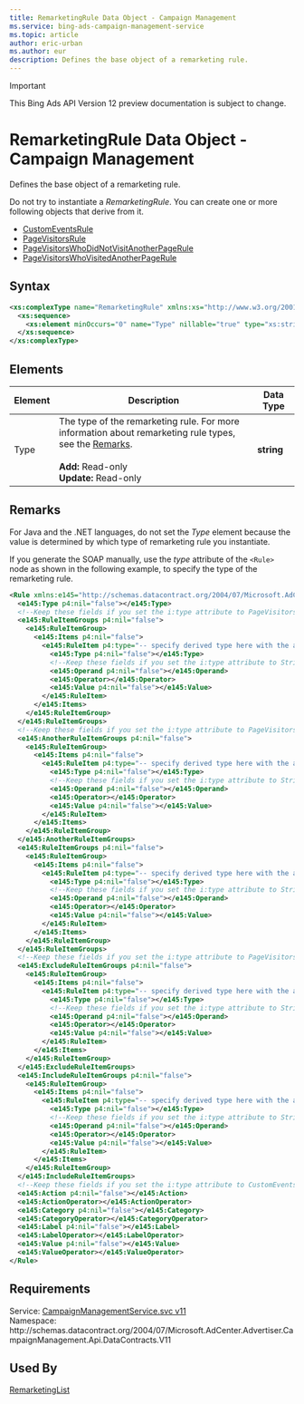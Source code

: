 ```yaml
---
title: RemarketingRule Data Object - Campaign Management
ms.service: bing-ads-campaign-management-service
ms.topic: article
author: eric-urban
ms.author: eur
description: Defines the base object of a remarketing rule.
---
```

> [!IMPORTANT]
> This Bing Ads API Version 12 preview documentation is subject to change.
# RemarketingRule Data Object - Campaign Management
Defines the base object of a remarketing rule.

Do not try to instantiate a *RemarketingRule*. You can create one or more following objects that derive from it.
- [CustomEventsRule](../campaign-management-service/customeventsrule.md)
- [PageVisitorsRule](../campaign-management-service/pagevisitorsrule.md)
- [PageVisitorsWhoDidNotVisitAnotherPageRule](../campaign-management-service/pagevisitorswhodidnotvisitanotherpagerule.md) 
- [PageVisitorsWhoVisitedAnotherPageRule](../campaign-management-service/pagevisitorswhovisitedanotherpagerule.md)

## Syntax
```xml
<xs:complexType name="RemarketingRule" xmlns:xs="http://www.w3.org/2001/XMLSchema">
  <xs:sequence>
    <xs:element minOccurs="0" name="Type" nillable="true" type="xs:string" />
  </xs:sequence>
</xs:complexType>
```

## <a name="elements"></a>Elements

|Element|Description|Data Type|
|-----------|---------------|-------------|
|<a name="type"></a>Type|The type of the remarketing rule. For more information about remarketing rule types, see the [Remarks](#remarks).<br/><br/>**Add:** Read-only<br/>**Update:** Read-only|**string**|

## <a name="remarks"></a>Remarks
For Java and the .NET languages, do not set the *Type* element because the value is determined by which type of remarketing rule you instantiate.

If you generate the SOAP manually, use the *type* attribute of the `<Rule>` node as shown in the following example, to specify the type of the remarketing rule.

```xml
<Rule xmlns:e145="http://schemas.datacontract.org/2004/07/Microsoft.AdCenter.Advertiser.CampaignManagement.Api.DataContracts.V10" p4:nil="false" p4:type="-- specify derived type here with the appropriate prefix --">
  <e145:Type p4:nil="false"></e145:Type>
  <!--Keep these fields if you set the i:type attribute to PageVisitorsRule-->
  <e145:RuleItemGroups p4:nil="false">
    <e145:RuleItemGroup>
      <e145:Items p4:nil="false">
        <e145:RuleItem p4:type="-- specify derived type here with the appropriate prefix --">
          <e145:Type p4:nil="false"></e145:Type>
          <!--Keep these fields if you set the i:type attribute to StringRuleItem-->
          <e145:Operand p4:nil="false"></e145:Operand>
          <e145:Operator></e145:Operator>
          <e145:Value p4:nil="false"></e145:Value>
        </e145:RuleItem>
      </e145:Items>
    </e145:RuleItemGroup>
  </e145:RuleItemGroups>
  <!--Keep these fields if you set the i:type attribute to PageVisitorsWhoVisitedAnotherPageRule-->
  <e145:AnotherRuleItemGroups p4:nil="false">
    <e145:RuleItemGroup>
      <e145:Items p4:nil="false">
        <e145:RuleItem p4:type="-- specify derived type here with the appropriate prefix --">
          <e145:Type p4:nil="false"></e145:Type>
          <!--Keep these fields if you set the i:type attribute to StringRuleItem-->
          <e145:Operand p4:nil="false"></e145:Operand>
          <e145:Operator></e145:Operator>
          <e145:Value p4:nil="false"></e145:Value>
        </e145:RuleItem>
      </e145:Items>
    </e145:RuleItemGroup>
  </e145:AnotherRuleItemGroups>
  <e145:RuleItemGroups p4:nil="false">
    <e145:RuleItemGroup>
      <e145:Items p4:nil="false">
        <e145:RuleItem p4:type="-- specify derived type here with the appropriate prefix --">
          <e145:Type p4:nil="false"></e145:Type>
          <!--Keep these fields if you set the i:type attribute to StringRuleItem-->
          <e145:Operand p4:nil="false"></e145:Operand>
          <e145:Operator></e145:Operator>
          <e145:Value p4:nil="false"></e145:Value>
        </e145:RuleItem>
      </e145:Items>
    </e145:RuleItemGroup>
  </e145:RuleItemGroups>
  <!--Keep these fields if you set the i:type attribute to PageVisitorsWhoDidNotVisitAnotherPageRule-->
  <e145:ExcludeRuleItemGroups p4:nil="false">
    <e145:RuleItemGroup>
      <e145:Items p4:nil="false">
        <e145:RuleItem p4:type="-- specify derived type here with the appropriate prefix --">
          <e145:Type p4:nil="false"></e145:Type>
          <!--Keep these fields if you set the i:type attribute to StringRuleItem-->
          <e145:Operand p4:nil="false"></e145:Operand>
          <e145:Operator></e145:Operator>
          <e145:Value p4:nil="false"></e145:Value>
        </e145:RuleItem>
      </e145:Items>
    </e145:RuleItemGroup>
  </e145:ExcludeRuleItemGroups>
  <e145:IncludeRuleItemGroups p4:nil="false">
    <e145:RuleItemGroup>
      <e145:Items p4:nil="false">
        <e145:RuleItem p4:type="-- specify derived type here with the appropriate prefix --">
          <e145:Type p4:nil="false"></e145:Type>
          <!--Keep these fields if you set the i:type attribute to StringRuleItem-->
          <e145:Operand p4:nil="false"></e145:Operand>
          <e145:Operator></e145:Operator>
          <e145:Value p4:nil="false"></e145:Value>
        </e145:RuleItem>
      </e145:Items>
    </e145:RuleItemGroup>
  </e145:IncludeRuleItemGroups>
  <!--Keep these fields if you set the i:type attribute to CustomEventsRule-->
  <e145:Action p4:nil="false"></e145:Action>
  <e145:ActionOperator></e145:ActionOperator>
  <e145:Category p4:nil="false"></e145:Category>
  <e145:CategoryOperator></e145:CategoryOperator>
  <e145:Label p4:nil="false"></e145:Label>
  <e145:LabelOperator></e145:LabelOperator>
  <e145:Value p4:nil="false"></e145:Value>
  <e145:ValueOperator></e145:ValueOperator>
</Rule>
```

## Requirements
Service: [CampaignManagementService.svc v11](https://campaign.api.bingads.microsoft.com/Api/Advertiser/CampaignManagement/v11/CampaignManagementService.svc)  
Namespace: http\://schemas.datacontract.org/2004/07/Microsoft.AdCenter.Advertiser.CampaignManagement.Api.DataContracts.V11  

## Used By
[RemarketingList](remarketinglist.md)  

